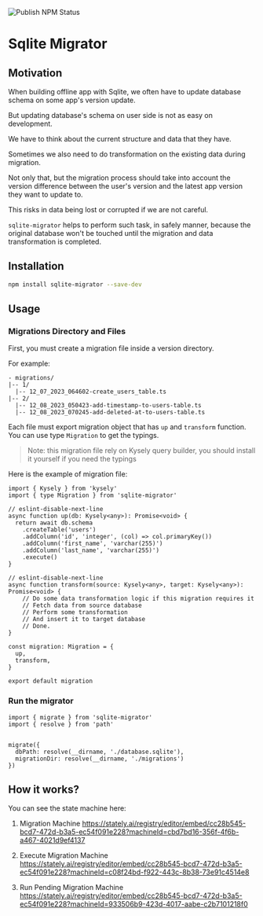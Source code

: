 ![Publish NPM Status](https://github.com/azamuddin/sqlite-migrator/actions/workflows/npm-publish.yml/badge.svg)


# Sqlite Migrator 

## Motivation 

When building offline app with Sqlite, we often have to update database schema on some app's version update. 

But updating database's schema on user side is not as easy on development. 

We have to think about the current structure and data that they have. 

Sometimes we also need to do transformation on the existing data during migration. 

Not only that, but the migration process should take into account the version difference between the user's version and the latest app version they want to update to. 

This risks in data being lost or corrupted if we are not careful. 

`sqlite-migrator` helps to perform such task, in safely manner, because the original database won't be touched until the migration and data transformation is completed. 

## Installation 

```bash
npm install sqlite-migrator --save-dev
```

## Usage

### Migrations Directory and Files

First, you must create a migration file inside a version directory. 

For example: 
```
- migrations/ 
|-- 1/
  |-- 12_07_2023_064602-create_users_table.ts
|-- 2/ 
  |-- 12_08_2023_050423-add-timestamp-to-users-table.ts
  |-- 12_08_2023_070245-add-deleted-at-to-users-table.ts
```


Each file must export migration object that has `up` and `transform` function. You can use type `Migration` to get the typings. 

> Note: this migration file rely on Kysely query builder, you should install it yourself if you need the typings

Here is the example of migration file: 

```
import { Kysely } from 'kysely'
import { type Migration } from 'sqlite-migrator'

// eslint-disable-next-line
async function up(db: Kysely<any>): Promise<void> {
  return await db.schema
    .createTable('users')
    .addColumn('id', 'integer', (col) => col.primaryKey())
    .addColumn('first_name', 'varchar(255)')
    .addColumn('last_name', 'varchar(255)')
    .execute()
}

// eslint-disable-next-line
async function transform(source: Kysely<any>, target: Kysely<any>): Promise<void> {
    // Do some data transformation logic if this migration requires it
    // Fetch data from source database 
    // Perform some transformation 
    // And insert it to target database 
    // Done.
}

const migration: Migration = {
  up,
  transform,
}

export default migration
```



### Run the migrator

```
import { migrate } from 'sqlite-migrator'
import { resolve } from 'path'


migrate({
  dbPath: resolve(__dirname, './database.sqlite'), 
  migrationDir: resolve(__dirname, './migrations')
})
```


## How it works? 

You can see the state machine here: 

1. Migration Machine
https://stately.ai/registry/editor/embed/cc28b545-bcd7-472d-b3a5-ec54f091e228?machineId=cbd7bd16-356f-4f6b-a467-4021d9ef4137

2. Execute Migration Machine 
https://stately.ai/registry/editor/embed/cc28b545-bcd7-472d-b3a5-ec54f091e228?machineId=c08f24bd-f922-443c-8b38-73e91c4514e8

3. Run Pending Migration Machine
https://stately.ai/registry/editor/embed/cc28b545-bcd7-472d-b3a5-ec54f091e228?machineId=933506b9-423d-4017-aabe-c2b7101218f0
